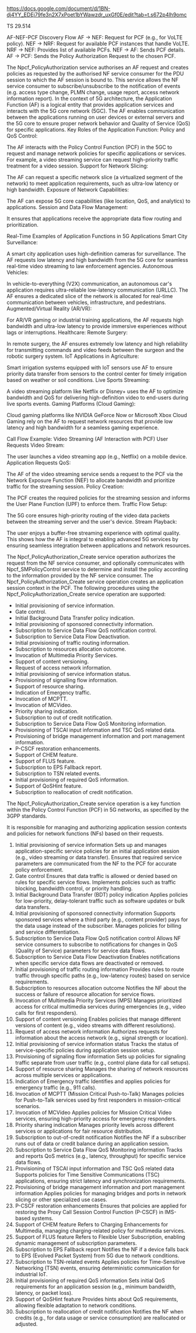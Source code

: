 https://docs.google.com/document/d/1BN-dj4YY_EDEj79fe3n2X7xPoet1bYWawzdr_uxGf0E/edit?tab=t.s672p4lh9omc

 TS 29.514 


AF-NEF-PCF Discovery Flow
AF → NEF: Request for PCF (e.g., for VoLTE policy).
NEF → NRF: Request for available PCF instances that handle VoLTE.
NRF → NEF: Provides list of available PCFs.
NEF → AF: Sends PCF details.
AF → PCF: Sends the Policy Authorization Request to the chosen PCF.


The Npcf_PolicyAuthorization service authorises an AF request and creates policies as requested by the authorised NF service consumer for the PDU session to which the AF session is bound to. 
This service allows the NF service consumer to subscribe/unsubscribe to the notification of events (e.g. access type change, PLMN change, usage report, access network information report). 
In the context of 5G architecture, the Application Function (AF) is a logical entity that provides application services and interacts with the 5G core network (5GC). The AF enables communication between the applications running on user devices or external servers and the 5G core to ensure proper network behavior and Quality of Service (QoS) for specific applications.
Key Roles of the Application Function:
Policy and QoS Control:


The AF interacts with the Policy Control Function (PCF) in the 5GC to request and manage network policies for specific applications or services.
For example, a video streaming service can request high-priority traffic treatment for a video session.
Support for Network Slicing:


The AF can request a specific network slice (a virtualized segment of the network) to meet application requirements, such as ultra-low latency or high bandwidth.
Exposure of Network Capabilities:


The AF can expose 5G core capabilities (like location, QoS, and analytics) to applications.
Session and Data Flow Management:


It ensures that applications receive the appropriate data flow routing and prioritization.

Real-Time Examples of Application Functions in 5G Applications
Smart City Surveillance:


A smart city application uses high-definition cameras for surveillance.
The AF requests low latency and high bandwidth from the 5G core for seamless real-time video streaming to law enforcement agencies.
Autonomous Vehicles:


In vehicle-to-everything (V2X) communication, an autonomous car's application requires ultra-reliable low-latency communication (URLLC).
The AF ensures a dedicated slice of the network is allocated for real-time communication between vehicles, infrastructure, and pedestrians.
Augmented/Virtual Reality (AR/VR):


For AR/VR gaming or industrial training applications, the AF requests high bandwidth and ultra-low latency to provide immersive experiences without lags or interruptions.
Healthcare: Remote Surgery:


In remote surgery, the AF ensures extremely low latency and high reliability for transmitting commands and video feeds between the surgeon and the robotic surgery system.
IoT Applications in Agriculture:


Smart irrigation systems equipped with IoT sensors use AF to ensure priority data transfer from sensors to the control center for timely irrigation based on weather or soil conditions.
Live Sports Streaming:


A video streaming platform like Netflix or Disney+ uses the AF to optimize bandwidth and QoS for delivering high-definition video to end-users during live sports events.
Gaming Platforms (Cloud Gaming):


Cloud gaming platforms like NVIDIA GeForce Now or Microsoft Xbox Cloud Gaming rely on the AF to request network resources that provide low latency and high bandwidth for a seamless gaming experience.

Call Flow Example: Video Streaming (AF Interaction with PCF)
User Requests Video Stream:


The user launches a video streaming app (e.g., Netflix) on a mobile device.
Application Requests QoS:


The AF of the video streaming service sends a request to the PCF via the Network Exposure Function (NEF) to allocate bandwidth and prioritize traffic for the streaming session.
Policy Creation:


The PCF creates the required policies for the streaming session and informs the User Plane Function (UPF) to enforce them.
Traffic Flow Setup:


The 5G core ensures high-priority routing of the video data packets between the streaming server and the user's device.
Stream Playback:


The user enjoys a buffer-free streaming experience with optimal quality.
This shows how the AF is integral to enabling advanced 5G services by ensuring seamless integration between applications and network resources.



The Npcf_PolicyAuthorization_Create service operation authorizes the request from the NF service consumer, and
optionally communicates with Npcf_SMPolicyControl service to determine and install the policy according to the
information provided by the NF service consumer.
The Npcf_PolicyAuthorization_Create service operation creates an application session context in the PCF.
The following procedures using the Npcf_PolicyAuthorization_Create service operation are supported:
- Initial provisioning of service information.
- Gate control.
- Initial Background Data Transfer policy indication.
- Initial provisioning of sponsored connectivity information.
- Subscription to Service Data Flow QoS notification control.
- Subscription to Service Data Flow Deactivation.
- Initial provisioning of traffic routing information.
- Subscription to resources allocation outcome.
- Invocation of Multimedia Priority Services.
- Support of content versioning.
- Request of access network information.
- Initial provisioning of service information status.
- Provisioning of signalling flow information.
- Support of resource sharing.
- Indication of Emergency traffic.
- Invocation of MCPTT. 
- Invocation of MCVideo.
- Priority sharing indication.
- Subscription to out of credit notification.
- Subscription to Service Data Flow QoS Monitoring information.
- Provisioning of TSCAI input information and TSC QoS related data.
- Provisioning of bridge management information and port management information.
- P-CSCF restoration enhancements.
- Support of CHEM feature.
- Support of FLUS feature.
- Subscription to EPS Fallback report.
- Subscription to TSN related events.
- Initial provisioning of required QoS information.
- Support of QoSHint feature.
- Subscription to reallocation of credit notification. 



The Npcf_PolicyAuthorization_Create service operation is a key function within the Policy Control Function (PCF) in 5G networks, as specified by the 3GPP standards. 

It is responsible for managing and authorizing application session contexts and policies for network functions (NFs) based on their requests.




1. Initial provisioning of service information
Sets up and manages application-specific service policies for an initial application session (e.g., video streaming or data transfer).
Ensures that required service parameters are communicated from the NF to the PCF for accurate policy enforcement.
2. Gate control
Ensures that data traffic is allowed or denied based on rules for specific service flows.
Implements policies such as traffic blocking, bandwidth control, or priority handling.
3. Initial Background Data Transfer (BDT) policy indication
Applies policies for low-priority, delay-tolerant traffic such as software updates or bulk data transfers.
4. Initial provisioning of sponsored connectivity information
Supports sponsored services where a third party (e.g., content provider) pays for the data usage instead of the subscriber.
Manages policies for billing and service differentiation.
5. Subscription to Service Data Flow QoS notification control
Allows NF service consumers to subscribe to notifications for changes in QoS (Quality of Service) parameters for service data flows.
6. Subscription to Service Data Flow Deactivation
Enables notifications when specific service data flows are deactivated or removed.
7. Initial provisioning of traffic routing information
Provides rules to route traffic through specific paths (e.g., low-latency routes) based on service requirements.
8. Subscription to resources allocation outcome
Notifies the NF about the success or failure of resource allocation for service flows.
9. Invocation of Multimedia Priority Services (MPS)
Manages prioritized access for critical multimedia services during emergencies (e.g., video calls for first responders).
10. Support of content versioning
Enables policies that manage different versions of content (e.g., video streams with different resolutions).
11. Request of access network information
Authorizes requests for information about the access network (e.g., signal strength or location).
12. Initial provisioning of service information status
Tracks the status of service-specific policies during application session setup.
13. Provisioning of signaling flow information
Sets up policies for signaling traffic separate from user traffic (e.g., control plane data for call setups).
14. Support of resource sharing
Manages the sharing of network resources across multiple services or applications.
15. Indication of Emergency traffic
Identifies and applies policies for emergency traffic (e.g., 911 calls).
16. Invocation of MCPTT (Mission Critical Push-to-Talk)
Manages policies for Push-to-Talk services used by first responders in mission-critical scenarios.
17. Invocation of MCVideo
Applies policies for Mission Critical Video services, ensuring high-priority access for emergency responders.
18. Priority sharing indication
Manages priority levels across different services or applications for fair resource distribution.
19. Subscription to out-of-credit notification
Notifies the NF if a subscriber runs out of data or credit balance during an application session.
20. Subscription to Service Data Flow QoS Monitoring information
Tracks and reports QoS metrics (e.g., latency, throughput) for specific service data flows.
21. Provisioning of TSCAI input information and TSC QoS related data
Supports policies for Time Sensitive Communications (TSC) applications, ensuring strict latency and synchronization requirements.
22. Provisioning of bridge management information and port management information
Applies policies for managing bridges and ports in network slicing or other specialized use cases.
23. P-CSCF restoration enhancements
Ensures that policies are applied for restoring the Proxy Call Session Control Function (P-CSCF) in IMS-based systems.
24. Support of CHEM feature
Refers to Charging Enhancements for Multimedia, managing charging-related policy for multimedia services.
25. Support of FLUS feature
Refers to Flexible User Subscription, enabling dynamic management of subscription parameters.
26. Subscription to EPS Fallback report
Notifies the NF if a device falls back to EPS (Evolved Packet System) from 5G due to network conditions.
27. Subscription to TSN-related events
Applies policies for Time-Sensitive Networking (TSN) events, ensuring deterministic communication for industrial IoT.
28. Initial provisioning of required QoS information
Sets initial QoS requirements for an application session (e.g., minimum bandwidth, latency, or packet loss).
29. Support of QoSHint feature
Provides hints about QoS requirements, allowing flexible adaptation to network conditions.
30. Subscription to reallocation of credit notification
Notifies the NF when credits (e.g., for data usage or service consumption) are reallocated or adjusted.


